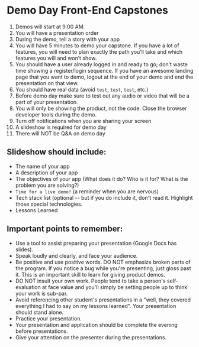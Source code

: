 # Demo Day Front-End Capstones

1. Demos will start at 9:00 AM.
1. You will have a presentation order
1. During the demo, tell a story with your app
1. You will have 5 minutes to demo your capstone. If you have a lot of features, you will need to plan exactly the path you’ll take and which features you will and won’t show.
1. You should have a user already logged in and ready to go; don’t waste time showing a register/login sequence. If you have an awesome landing page that you want to demo, logout at the end of your demo and end the presentation on that view.
1. You should have real data (avoid `test`, `test`, `test`, etc.)
1. Before demo day make sure to test out any audio or video that will be a part of your presentation.
1. You will only be showing the product, not the code. Close the browser developer tools during the demo.
1. Turn off notifications when you are sharing your screen
1. A slideshow is required for demo day
1. There will NOT be Q&A on demo day

## Slideshow should include:
- The name of your app
- A description of your app
- The objectives of your app (What does it do? Who is it for? What is the problem you are solving?)
- `Time for a live demo!` (a reminder when you are nervous)
- Tech stack list (optional -- but if you do include it, don't read it. Highlight those special technologies.
- Lessons Learned

## Important points to remember:
* Use a tool to assist preparing your presentation (Google Docs has slides).
* Speak loudly and clearly, and face your audience.
* Be positive and use positive words. DO NOT emphasize broken parts of the program. If you notice a bug while you're presenting, just gloss past it. This is an important skill to learn for giving product demos.
* DO NOT insult your own work. People tend to take a person's self-evaluation at face value and you'll simply be setting people up to think your work is sub-par.
* Avoid referencing other student's presentations in a "well, they covered everything I had to say on my lessons learned". Your presentation should stand alone.
* Practice your presentation.
* Your presentation and application should be complete the evening before presentations. 
* Give your attention on the presenter during the presentations.